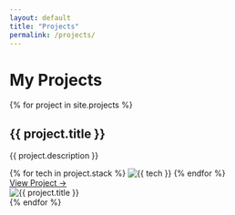 ```yaml
---
layout: default
title: "Projects"
permalink: /projects/
---
```


<h1>My Projects</h1>

<div class="scroll-container">
  <div class="projects-grid">
    {% for project in site.projects %}
      <div class="project-card">
        <div class="project-info">
          <h2>{{ project.title }}</h2>
          <p>{{ project.description }}</p>
          <div class="project-stack">
            {% for tech in project.stack %}
              <img src="{{ '/assets/icons/' | relative_url }}{{ tech }}.png" alt="{{ tech }}" class="stack-icon">
            {% endfor %}
          </div>
          <a href="{{ project.github }}" class="project-link">View Project →</a>
        </div>
        <div class="project-image-container">
          <img src="{{ project.image | relative_url }}" alt="{{ project.title }}" class="project-image">
        </div>
      </div>
    {% endfor %}
  </div>
</div>
